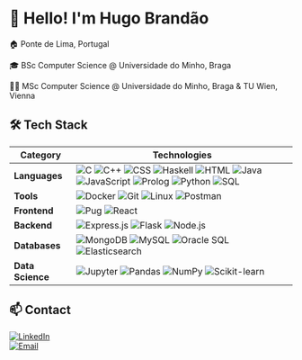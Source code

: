 # 👋 Hello! I'm Hugo Brandão  

🏠 Ponte de Lima, Portugal

🎓 BSc Computer Science @ Universidade do Minho, Braga

👨‍🎓 MSc Computer Science @ Universidade do Minho, Braga & TU Wien, Vienna

## 🛠️ Tech Stack  

| **Category**      | **Technologies** |  
|------------------|------------------------------------------------------------|  
| **Languages**    | ![C](https://img.shields.io/badge/C-A8B9CC?style=flat&logo=c&logoColor=white) ![C++](https://img.shields.io/badge/C%2B%2B-00599C?style=flat&logo=c%2B%2B&logoColor=white) ![CSS](https://img.shields.io/badge/CSS-1572B6?style=flat&logo=css3&logoColor=white) ![Haskell](https://img.shields.io/badge/Haskell-5D4F85?style=flat&logo=haskell&logoColor=white) ![HTML](https://img.shields.io/badge/HTML-E34F26?style=flat&logo=html5&logoColor=white) ![Java](https://img.shields.io/badge/Java-007396?style=flat&logo=openjdk&logoColor=white) ![JavaScript](https://img.shields.io/badge/JavaScript-F7DF1E?style=flat&logo=javascript&logoColor=black) ![Prolog](https://img.shields.io/badge/Prolog-red?style=flat) ![Python](https://img.shields.io/badge/Python-3776AB?style=flat&logo=python&logoColor=white) ![SQL](https://img.shields.io/badge/SQL-4479A1?style=flat&logo=postgresql&logoColor=white) |  
| **Tools**        | ![Docker](https://img.shields.io/badge/Docker-2496ED?style=flat&logo=docker&logoColor=white) ![Git](https://img.shields.io/badge/Git-F05032?style=flat&logo=git&logoColor=white) ![Linux](https://img.shields.io/badge/Linux-FCC624?style=flat&logo=linux&logoColor=black) ![Postman](https://img.shields.io/badge/Postman-FF6C37?style=flat&logo=postman&logoColor=white) |  
| **Frontend**     | ![Pug](https://img.shields.io/badge/Pug-A86454?style=flat) ![React](https://img.shields.io/badge/React-61DAFB?style=flat&logo=react&logoColor=black) |  
| **Backend**      | ![Express.js](https://img.shields.io/badge/Express.js-000000?style=flat&logo=express&logoColor=white) ![Flask](https://img.shields.io/badge/Flask-000000?style=flat&logo=flask&logoColor=white) ![Node.js](https://img.shields.io/badge/Node.js-339933?style=flat&logo=node.js&logoColor=white) |  
| **Databases**    | ![MongoDB](https://img.shields.io/badge/MongoDB-47A248?style=flat&logo=mongodb&logoColor=white) ![MySQL](https://img.shields.io/badge/MySQL-4479A1?style=flat&logo=mysql&logoColor=white) ![Oracle SQL](https://img.shields.io/badge/Oracle-F80000?style=flat&logo=oracle&logoColor=white) ![Elasticsearch](https://img.shields.io/badge/Elasticsearch-005571?style=flat&logo=elasticsearch&logoColor=white) |  
| **Data Science** | ![Jupyter](https://img.shields.io/badge/Jupyter-F37626?style=flat&logo=jupyter&logoColor=white) ![Pandas](https://img.shields.io/badge/Pandas-150458?style=flat&logo=pandas&logoColor=white) ![NumPy](https://img.shields.io/badge/NumPy-013243?style=flat&logo=numpy&logoColor=white) ![Scikit-learn](https://img.shields.io/badge/Scikit--learn-F7931E?style=flat&logo=scikit-learn&logoColor=white) |  

## 📫 Contact  
[![LinkedIn](https://img.shields.io/badge/LinkedIn-Profile-blue?logo=linkedin)](https://www.linkedin.com/in/hugojbrandao/)  
[![Email](https://img.shields.io/badge/Email-Contact-red?logo=gmail)](mailto:hugojbrandao@gmail.com)  
